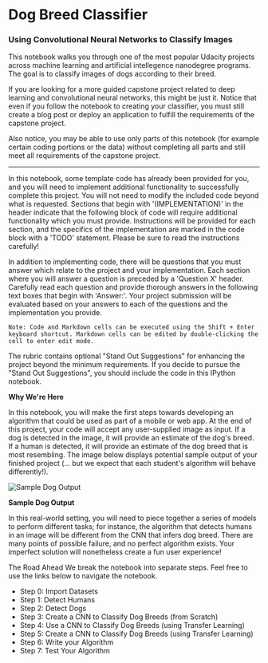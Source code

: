# Dog Breed Classifier
### Using Convolutional Neural Networks to Classify Images 

This notebook walks you through one of the most popular Udacity projects across machine learning and artificial intellegence nanodegree programs. The goal is to classify images of dogs according to their breed.

If you are looking for a more guided capstone project related to deep learning and convolutional neural networks, this might be just it. Notice that even if you follow the notebook to creating your classifier, you must still create a blog post or deploy an application to fulfill the requirements of the capstone project.

Also notice, you may be able to use only parts of this notebook (for example certain coding portions or the data) without completing all parts and still meet all requirements of the capstone project.

***

In this notebook, some template code has already been provided for you, and you will need to implement additional functionality to successfully complete this project. You will not need to modify the included code beyond what is requested. Sections that begin with '(IMPLEMENTATION)' in the header indicate that the following block of code will require additional functionality which you must provide. Instructions will be provided for each section, and the specifics of the implementation are marked in the code block with a 'TODO' statement. Please be sure to read the instructions carefully!

In addition to implementing code, there will be questions that you must answer which relate to the project and your implementation. Each section where you will answer a question is preceded by a 'Question X' header. Carefully read each question and provide thorough answers in the following text boxes that begin with 'Answer:'. Your project submission will be evaluated based on your answers to each of the questions and the implementation you provide.

```Note: Code and Markdown cells can be executed using the Shift + Enter keyboard shortcut. Markdown cells can be edited by double-clicking the cell to enter edit mode.```

The rubric contains optional "Stand Out Suggestions" for enhancing the project beyond the minimum requirements. If you decide to pursue the "Stand Out Suggestions", you should include the code in this IPython notebook.

**Why We're Here**

In this notebook, you will make the first steps towards developing an algorithm that could be used as part of a mobile or web app. At the end of this project, your code will accept any user-supplied image as input. If a dog is detected in the image, it will provide an estimate of the dog's breed. If a human is detected, it will provide an estimate of the dog breed that is most resembling. The image below displays potential sample output of your finished project (... but we expect that each student's algorithm will behave differently!).

![Sample Dog Output](https://viewooizm3ck72.udacity-student-workspaces.com/files/dog-project/images/sample_dog_output.png)


**Sample Dog Output**

In this real-world setting, you will need to piece together a series of models to perform different tasks; for instance, the algorithm that detects humans in an image will be different from the CNN that infers dog breed. There are many points of possible failure, and no perfect algorithm exists. Your imperfect solution will nonetheless create a fun user experience!

The Road Ahead
We break the notebook into separate steps. Feel free to use the links below to navigate the notebook.

* Step 0: Import Datasets
* Step 1: Detect Humans
* Step 2: Detect Dogs
* Step 3: Create a CNN to Classify Dog Breeds (from Scratch)
* Step 4: Use a CNN to Classify Dog Breeds (using Transfer Learning)
* Step 5: Create a CNN to Classify Dog Breeds (using Transfer Learning)
* Step 6: Write your Algorithm
* Step 7: Test Your Algorithm
